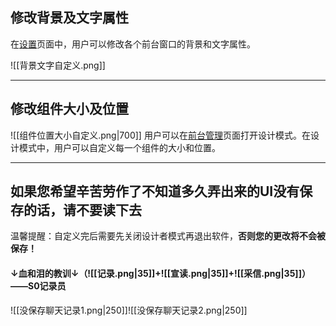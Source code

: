 
## 修改背景及文字属性

在[设置](ce62c7eeed84c4ffd74712d4e4e832f4)页面中，用户可以修改各个前台窗口的背景和文字属性。

![[背景文字自定义.png]]

---

## 修改组件大小及位置

![[组件位置大小自定义.png|700]]
用户可以在[前台管理](53d188678b07101a8465a274a3a22493)页面打开设计模式。在设计模式中，用户可以自定义每一个组件的大小和位置。

---

## 如果您希望辛苦劳作了不知道多久弄出来的UI没有保存的话，请不要读下去

温馨提醒：自定义完后需要先关闭设计者模式再退出软件，**否则您的更改将不会被保存！**

#### ↓血和泪的教训↓（![[记录.png|35]]+![[宣读.png|35]]+![[采信.png|35]]）——S0记录员

![[没保存聊天记录1.png|250]]![[没保存聊天记录2.png|250]]

‍